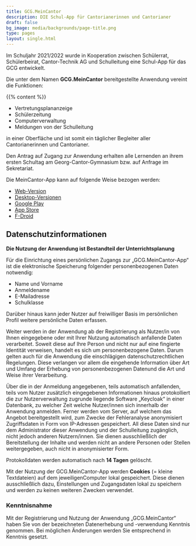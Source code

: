 ```yaml
---
title: GCG.MeinCantor
description: DIE Schul-App für Cantorianerinnen und Cantorianer
draft: false
bg_image: media/backgrounds/page-title.png
type: pages
layout: single.html
---
```


Im Schuljahr 2021/2022 wurde in Kooperation zwischen Schülerrat, Schülerbeirat, Cantor-Technik AG und Schulleitung eine Schul-App für das GCG entwickelt.


Die unter dem Namen **GCG.MeinCantor** bereitgestellte Anwendung vereint die Funktionen:

{{% content %}}

- Vertretungsplananzeige
- Schülerzeitung
- Computerverwaltung
- Meldungen von der Schulleitung

in einer Oberfläche und ist somit ein täglicher Begleiter aller Cantorianerinnen und Cantorianer.

Den Antrag auf Zugang zur Anwendung erhalten alle Lernenden an ihrem ersten Schultag am Georg-Cantor-Gymnasium bzw. auf Anfrage im Sekretariat.

Die MeinCantor-App kann auf folgende Weise bezogen werden:

- [Web-Version](https://mein.cantorgymnasium.de)
- [Desktop-Versionen](https://git.cantorgymnasium.de/cantortechnik/meincantor)
- [Google Play](https://play.google.com)
- [App Store](https://apps.apple.com)
- [F-Droid](https://f-droid.org)

## Datenschutzinformationen

**Die Nutzung der Anwendung ist Bestandteil der Unterrichtsplanung**

Für die Einrichtung eines persönlichen Zugangs zur „GCG.MeinCantor-App“ ist die elektronische Speicherung folgender personenbezogenen Daten notwendig:

- Name und Vorname
- Anmeldename
- E-Mailadresse
- Schulklasse

Darüber hinaus kann jeder Nutzer auf freiwilliger Basis im persönlichen Profil weitere persönliche Daten erfassen.


Weiter werden in der Anwendung ab der Registrierung als Nutzer/in von Ihnen eingegebene oder mit Ihrer Nutzung automatisch anfallende Daten verarbeitet. Soweit diese auf Ihre Person und nicht nur auf eine fingierte Identität verweisen, handelt es sich um personenbezogene Daten. Darum gelten auch für die Anwendung die einschlägigen datenschutzrechtlichen Regelungen. Diese verlangen vor allem die eingehende Information über Art und Umfang der Erhebung von personenbezogenen Datenund die Art und Weise ihrer Verarbeitung.


Über die in der Anmeldung angegebenen, teils automatisch anfallenden, teils vom Nutzer zusätzlich eingegebenen Informationen hinaus protokolliert die zur Nutzerverwaltung zugrunde liegende Software „Keycloak“ in einer Datenbank, zu welcher Zeit welche Nutzer/innen sich innerhalb der Anwendung anmelden. Ferner werden vom Server, auf welchem das Angebot bereitgestellt wird, zum Zwecke der Fehleranalyse anonymisiert Zugriffsdaten in Form von IP-Adressen gespeichert. All diese Daten sind nur dem Administrator dieser Anwendung und der Schulleitung zugänglich, nicht jedoch anderen Nutzern/innen. Sie dienen ausschließlich der Bereitstellung der Inhalte und werden nicht an andere Personen oder Stellen weitergegeben, auch nicht in anonymisierter Form.


Protokolldaten werden automatisch nach **14 Tagen** gelöscht.


Mit der Nutzung der GCG.MeinCantor-App werden **Cookies** (= kleine Textdateien) auf dem jeweiligenComputer lokal gespeichert. Diese dienen ausschließlich dazu, Einstellungen und Zugangsdaten lokal zu speichern und werden zu keinen weiteren Zwecken verwendet.

### Kenntnisnahme

Mit der Registrierung und Nutzung der Anwendung „GCG.MeinCantor“ haben Sie von der bezeichneten Datenerhebung und -verwendung Kenntnis genommen. Bei möglichen Änderungen werden Sie entsprechend in Kenntnis gesetzt.
